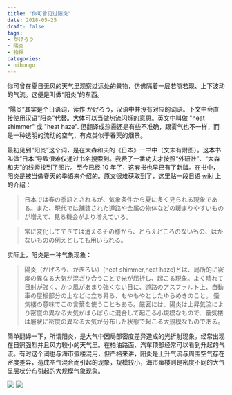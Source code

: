 ```yaml
---
title: "你可曾见过阳炎"
date: 2018-05-25
draft: false
tags:
- かげろう
- 陽炎
- 物候
categories:
- nihongo
---
```


你可曾在夏日无风的天气里观察过远处的景物，仿佛隔着一层若隐若现、上下波动的气流。这便是叫做“阳炎”的东西。

“陽炎”其实是个日语词，读作 かげろう，汉语中并没有对应的词语。下文中会直接使用汉语“阳炎”代替。大体可以当做热流闪烁的意思。英文中叫做 "heat shimmer" 或 "heat haze". 但翻译成热霾还是有些不准确，跟雾气也不一样，而是一种透明的流动的空气，有点类似于春天的烟景。

最初见到“阳炎”这个词，是在大森和夫的《日本》一书中（文末有附图）。这本书叫做“日本”导致很难仅通过书名搜索到。我费了一番功夫才按照“外研社”、“大森和夫”的线索找到了图片。至今已经 10 年了，这套书也早已有了新版。在书中，阳炎是被当做春天的季语来介绍的。原文很难获取到了，这里贴一段日语 [wiki](https://ja.wikipedia.org/wiki/陽炎_(気象現象)) 上的介绍：

> 日本では春の季語とされるが、気象条件から夏に多く見られる現象である。また、現代では舗装された道路や金属の物体などの暖まりやすいものが増えて、見る機会がより増えている。

> 常に変化してできては消えるその様から、とらえどころのないもの、はかないものの例えとしても用いられる。

实际上，阳炎是一种气象现象：

> 陽炎（かげろう、かぎろい）(heat shimmer,heat haze)とは、局所的に密度の異なる大気が混ざり合うことで光が屈折し、起こる現象。よく晴れて日射が強く、かつ風があまり強くない日に、道路のアスファルト上、自動車の屋根部分の上などに立ち昇る、もやもやとしたゆらめきのこと。 蜃気楼の意味でこの言葉を使うこともある。厳密には、陽炎は上昇気流により密度の異なる大気がばらばらに混合して起こる小規模なもので、蜃気楼は層状に密度の異なる大気が分布した状態で起こる大規模なものである。

简单翻译一下，所谓阳炎，是大气中因局部密度差异造成的光折射现象。经常出现在日照强烈并且风力较小的天气里。在柏油路面、汽车顶部经常可以看到升起的气流。有时这个词也与海市蜃楼混用，但严格来讲，阳炎是上升气流与周围空气存在密度差异，造成空气混合而引起的现象，规模较小，海市蜃楼则是密度不同的大气呈层状分布引起的大规模气象现象。


<img src="/nihongo/nippon-1.jpg">

<img src="/nihongo/nippon-2.jpg">

